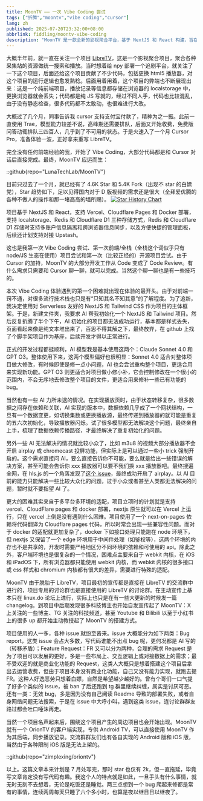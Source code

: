 ```yaml
---
title: MoonTV —— 一次 Vibe Coding 尝试
tags: ["折腾","moontv","vibe coding","cursor"]
lang: zh
published: 2025-07-20T23:32:00+08:00
abbrlink: fiddling/moontv-vibe-coding
description: "MoonTV 是一款全新的影视聚合平台，基于 NextJS 和 React 构建，旨在为用户提供便利的追剧体验。项目起源于对 LibreTV 的改进尝试，经过几个月的开发，已经取得了不小的成功，获得了大量关注和使用。借助 Cursor 的强大能力，开发过程变得高效而顺畅，尽管也遇到了一些技术挑战，如多平台适配和复杂的数据依赖管理。随着用户的不断增加，MoonTV 正在逐步完善，响应用户反馈，力求提升整体体验。"
---
```

大概半年前，就一直在关注一个项目 [LibreTV](https://github.com/LibreSpark/LibreTV)，这是一个影视聚合项目，聚合各种采集站的资源做统一搜索和播放。当时想着给 npy 部署一个追剧平台，就关注了一下这个项目，后面还给这个项目贡献了不少代码，包括更换 html5 播放器，对这个项目的运行逻辑也愈发熟稔。后面用着用着，这个项目的弊端也不断展现出来：这是一个纯前端项目，播放记录等信息都存储在浏览器的 localstorage 中，更换浏览器就会丢失；代码都是纯 JS 写就的，经过不同人手，代码也比较混乱，由于没有静态检查，很多代码都不太敢动，也很难进行大改。

大概过了几个月，同事告诉我 cursor 支持支付宝付款了，精神为之一振。此前一直使用 Trae，模型能力较差不说，高峰期还需要排队，后面又开始收费，免费版问答动辄排队三四百人，几乎到了不可用的状态。于是火速入了一个月 Cursor Pro，准备体验一波，正好拿来重写 LibreTV。

完全没有任何前端经验的我，开始了 Vibe Coding，大部分代码都是和 Cursor 对话后直接完成。最终，MoonTV 应运而生：

::github{repo="LunaTechLab/MoonTV"}

目前只过去了一个月，就已经有了 4.6K Star 和 5.4K Fork（出现不 star 的白嫖党），Star 趋势如下，足以见得国内对于 D 版视频的需求还是很大（全拜爱优腾的各种不做人的操作和那一堵高高的墙所赐）。
[![Star History Chart](https://api.star-history.com/svg?repos=LunaTechLab/MoonTV&type=Date)](https://www.star-history.com/#LunaTechLab/MoonTV&Date)

项目基于 NextJS 和 React，支持 Vercel、Cloudflare Pages 和 Docker 部署，支持 localstorage、Redis 和 Cloudflare D1 三种存储方式，Redis 和 Cloudflare D1 存储时支持多账户信息隔离和跨浏览器信息同步，以及方便快捷的管理面板，后续还计划支持对接 Upstash。

这也是我第一次 Vibe Coding 尝试、第一次前端/全栈（全栈这个词似乎只有 node/JS 生态在使用）项目尝试和第一次（比较正经的）开源项目尝试。由于 Cursor 的加持，MoonTV 的大部分开发工作从 Code 变成了 Code Review。有什么需求只需要和 Cursor 聊一聊，就可以完成。当然这个聊一聊也是有一些技巧的。

本次 Vibe Coding 体验遇到的第一个困难就出现在体验的最开头。由于对前端一窍不通，对很多流行技术栈也只是有“只知其名不知其意”的了解程度。为了追新，我决定使用对 Serverless 友好的 NextJS 和 Tailwind CSS 作为项目的主体框架。于是，新建文件夹，我要求 AI 帮我初始化一个 NextJS 和 Tailwind 项目。然后反复折腾了半个下午，AI 初始化的项目都无法成功运行，基本都是样式丢失，页面看起来像是纯文本堆出来了，百思不得其解之下，最终放弃，在 github 上找了个脚手架项目作为基座，后续开发才得以正常进行。

正式的开发过程都挺顺利，AI 模型我是基本使用这两个：Claude Sonnet 4.0 和 GPT O3。整体使用下来，这两个模型偏好也很明显：Sonnet 4.0 适合对整体项目做大修改，有时候即使是修一点小问题，AI 也会尝试重构整个项目，更适合用来实现新功能。GPT O3 则更适合对项目做小修小补，它会控制修改在一个很小的范围内，不会无序地去修改整个项目的文件，更适合用来修补一些已有功能的 bug。

当然也有一些 AI 力所未逮的情况。在实现播放页时，由于状态转移复杂，很多数据之间存在依赖和关联，AI 实现的版本中，数据依赖几乎成了一个网状结构，一旦有一个数据变更，如切换集数或更换播放源，最终传递到播放器的就可能是重复的五六次初始化，导致播放器闪烁。试了很多模型都无法解决这个问题，最终亲自上手，梳理了数据依赖传播路径，才最终解决了重复初始化的问题。

另外一些 AI 无法解决的情况就比较小众了，比如 m3u8 的视频大部分播放器不会开启 airplay 或 chromecast 投屏功能，但实际上是可以通过一些小 trick 强制开启的。这个需求直接问 AI，要么直接告诉你不可能，要么就是给出一些错误的解决方案，甚至可能会告诉你 xxx 播放器可以要不我们换 xxx 播放器吧。最终搜遍全网，在 hls.js 的一个角落发现了[这个 issue](https://github.com/video-dev/hls.js/issues/6482#issuecomment-2582666967)，最终成功开启了 airplay。以 AI 目前的能力只能解决一些比较大众化的问题，过于小众或者甚至人类都无法解决的问题，暂时就不要指望 AI 了。

更大的困难其实来自于多平台多环境的适配，项目立项时的计划就是支持 vercel、CloudFlare pages 和 docker 部署，nextjs 原生就可以在 Vercel 上运行，只在 vercel 上倒是没有遇到什么困难。项目使用了一个 next-on-pages 依赖将代码翻译为 Cloudflare pages 代码，所以时常会出现一些兼容性问题。而对于 docker 的适配就更加复杂了，docker 下如接口处理只能跑在 node 环境下，但 nextjs 又保留了一个 edge 环境用于中间件处理（如鉴权等），这两个环境的内存也不是共享的，开发时需要严格地区分不同环境的依赖和可使用的 api。除此之外，客户端环境也是很复杂的一个情况，困难点主要来自于 webkit 内核，在 iOS 和 iPadOS 下，所有浏览器都只能使用 webkit 内核，而 webkit 内核的很多接口或 css 样式和 chromium 内核都有很大的差异，需要进行特殊的适配。

MoonTV 由于脱胎于 LibreTV，项目最初的宣传都是直接在 LibreTV 的交流群中进行的，项目专用的讨论群也是直接使用的 LibreTV 的讨论群。在主动宣传上基本只在 linux.do 论坛上进行，实际上也只是在有一些大更新的时候发一篇 changelog。到项目中后期发现很多科技博主也开始自发宣传起了 MoonTV：X 上关注的一些博主、TG 关注的科技频道，甚至 Youtube 和 Bilibili 以至于小红书上的很多 up 都开始主动教授起了 MoonTV 的搭建方式。

项目使用的人一多，各种 issue 就纷至沓来。issue 大概能分为如下两类：Bug report，这类 issue 会占大多数，写代码谁能不出点 bug 呢，更何况都是 AI 写的（转移矛盾）；Feature Request：FR 又可以分为两种，合理的需求 Request 是为了项目可以发展的更好，多是一些布局上、交互逻辑上或对接数据上的需求；最不受欢迎的就是商业化功能的 Request，这类人大概只是想着搭建这个项目后拿出去运营收费，但由于项目本身没有商业化功能，自己又没有能力实现，就跑去提 FR。这种人好逸恶劳只想着白嫖，自然是希望越少越好的。曾有个哥们一口气提了好多个类似的 issue，被 ban 了后还跑到 tg 群里继续纠缠，属实是讨厌可恶。还有一类：无效 bug，多是因为没有自己阅读 Readme 导致的部署失败，或者自身网络问题无法搜索，于是在 issue 中大呼小叫，遇到这类 issue，连讨论群群友路过都会吐口唾沫再走。

当然一个项目名声起来后，围绕这个项目产生的周边项目也会开始出现。MoonTV 就有一个 OrionTV 的客户端实现，专供 Android TV，可以直接使用 MoonTV 作为其后端，同步播放记录。交流群群友们也有各自实现的 Android 版和 iOS 版，当然由于各种限制 iOS 版是无法上架的。

::github{repo="zimplexing/oriontv"}

以上。这篇文章本来计划是 7 月处写完，那时 star 也仅有 2k，但一直拖延，毕竟写文章肯定没有写代码有趣。我这个人的特点就是如此，一旦手头有什么事情，就无时无刻不去想着，无论是吃饭还是睡觉。两三点想到一个 bug 爬起来修都是常有的事情，连续两周每天只睡了六个多小时，也算是夜以继日日以继夜了。